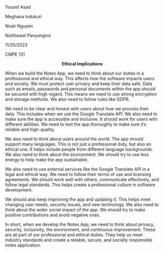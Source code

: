 Yousef Asad

Meghana Indukuri

Noah Nguyen

Nutthawat Panyangnoi

11/25/2023

CMPE 131

<p align="center"><strong>Ethical Implications</strong></p>


When we build the Notes App, we need to think about our duties in a
professional and ethical way. This affects how the software impacts
users and society. We must protect user privacy and keep their data
safe. Data such as emails, passwords and personal documents within the
app should be secured with high regard. This means we need to use strong
encryption and storage methods. We also need to follow rules like GDPR.

We need to be clear and honest with users about how we process their
data. This includes when we use the Google Translate API. We also need
to make sure the app is accessible and inclusive. It should work for
users with different abilities. We need to test the app thoroughly to
make sure it’s reliable and high-quality.

We also need to think about users around the world. The app should
support many languages. This is not just a professional duty, but also
an ethical one. It helps include people from different language
backgrounds. We also need to think about the environment. We should try
to use less energy to help make the app sustainable.

We also need to use external services like the Google Translate API in a
legal and ethical way. We need to follow their terms of use and
licensing agreements. We should work well with others, communicate
effectively, and follow legal standards. This helps create a
professional culture in software development.

We should also keep improving the app and updating it. This helps meet
changing user needs, security issues, and new technology. We also need
to think about the wider social impact of the app. We should try to make
positive contributions and avoid negative ones.

In short, when we develop the Notes App, we need to think about privacy,
security, inclusivity, the environment, and continuous improvement.
These are all part of our professional and ethical duties. They help us
meet industry standards and create a reliable, secure, and socially
responsible notes application.

